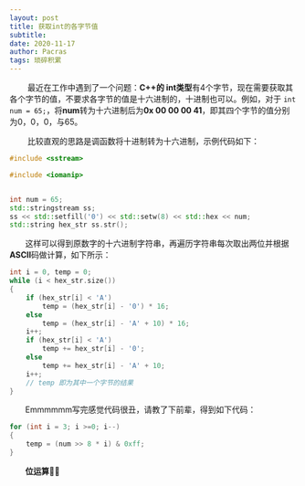 ```yaml
---
layout: post
title: 获取int的各字节值
subtitle:  
date: 2020-11-17
author: Pacras
tags: 琐碎积累
---
```

&nbsp; &nbsp; &nbsp; &nbsp; 最近在工作中遇到了一个问题：**C++**的** int类型**有4个字节，现在需要获取其各个字节的值，不要求各字节的值是十六进制的，十进制也可以。例如，对于 `int num = 65;`，将**num**转为十六进制后为**0x 00 00 00 41**，即其四个字节的值分别为0，0，0，与65。

&nbsp; &nbsp; &nbsp; &nbsp; 比较直观的思路是调函数将十进制转为十六进制，示例代码如下：

```c++
#include <sstream>

#include <iomanip>


int num = 65;
std::stringstream ss;
ss << std::setfill('0') << std::setw(8) << std::hex << num;
std::string hex_str ss.str();
```

&nbsp; &nbsp; &nbsp; &nbsp;这样可以得到原数字的十六进制字符串，再遍历字符串每次取出两位并根据**ASCII**码做计算，如下所示：

```c++
int i = 0, temp = 0;
while (i < hex_str.size())
{
    if (hex_str[i] < 'A')
        temp = (hex_str[i] - '0') * 16;
    else
        temp = (hex_str[i] - 'A' + 10) * 16;
    i++;
    if (hex_str[i] < 'A')
        temp += hex_str[i] - '0';
    else
        temp += hex_str[i] - 'A' + 10;
    i++;
    // temp 即为其中一个字节的结果
}
```

&nbsp; &nbsp; &nbsp; &nbsp;Emmmmmm写完感觉代码很丑，请教了下前辈，得到如下代码：

```c++
for (int i = 3; i >=0; i--)
{
    temp = (num >> 8 * i) & 0xff;
}
```

&nbsp; &nbsp; &nbsp; &nbsp;**位运算**🐂🍺






